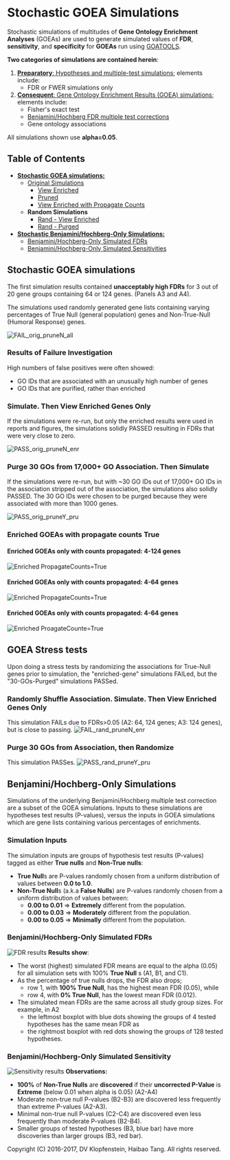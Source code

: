 # Stochastic GOEA Simulations
Stochastic simulations of multitudes of **Gene Ontology Enrichment Analyses** (GOEAs)
are used to generate simulated values of **FDR**, **sensitivity**, and **specificity**
for **GOEAs** run using [GOATOOLS](https://github.com/tanghaibao/goatools).

**Two categories of simulations are contained herein**:
  1. [**Preparatory**: Hypotheses and multiple-test simulations](doc/md/README_figs_hypoth.md); elements include:    
       * FDR or FWER simulations only
  2. [**Consequent**: Gene Ontology Enrichment Results (GOEA) simulations](doc/md/README_goea.md); elements include:
       * Fisher's exact test
       * [Benjamini/Hochberg FDR multiple test corrections](http://www.stat.purdue.edu/~doerge/BIOINFORM.D/FALL06/Benjamini%20and%20Y%20FDR.pdf)
       * Gene ontology associations    

All simulations shown use **alpha=0.05**.


## Table of Contents
  * [**Stochastic GOEA simulations:**](#stochastic-goea-simulations-1)
    * [Original Simulations](#stochastic-goea-simulations-1)
      * [View Enriched](#simulate-and-view-enriched-genes-only)
      * [Pruned](#purge-30-gos-from-association-then-simulate)
      * [View Enriched with Propagate Counts](#view-enriched-goeas-only-with-propagate-countstrue)
    * **Random Simulations**
      * [Rand - View Enriched](#randomize-association-and-view-enriched-genes-only)
      * [Rand - Purged](#purge-30-gos-from-association-then-randomize)
  * [**Stochastic Benjamini/Hochberg-Only Simulations:**](#benjaminihochberg-only-simulations)
    * [Benjamini/Hochberg-Only Simulated FDRs](
      #benjaminihochberg-only-simulated-fdrs)
    * [Benjamini/Hochberg-Only Simulated Sensitivities](
      #benjaminihochberg-only-simulated-sensitivity)

## Stochastic GOEA simulations
The first simulation results contained **unacceptably high FDRs** for
3 out of 20 gene groups containing 64 or 124 genes. (Panels A3 and A4).

The simulations used randomly generated gene lists containing varying
percentages of True Null (general population) genes and Non-True-Null (Humoral Response) genes.

![FAIL_orig_pruneN_all](doc/md/images/fig1b_FAIL_goea_orig_noprune_ntn2_100to000_004to124_N00020_00020_humoral_rsp.png)

### Results of Failure Investigation
High numbers of false positives were often showed:
  * GO IDs that are associated with an unusually high number of genes
  * GO IDs that are purified, rather than enriched

### Simulate. Then View Enriched Genes Only
If the simulations were re-run, but only the enriched results were used in reports and figures,
the simulations solidly PASSED resulting in FDRs that were very close to zero.

![PASS_orig_pruneN_enr](doc/md/images/fig3b_PASS_goea_orig_noprune_enriched_ntn2_100to000_004to124_N00020_00020_humoral_rsp.png)

### Purge 30 GOs from 17,000+ GO Association. Then Simulate
If the simulations were re-run, but with ~30 GO IDs out of 17,000+ GO IDs in the
association stripped out of the association, the simulations also solidly PASSED.
The 30 GO IDs were chosen to be purged because they were associated with more than 1000 genes.

![PASS_orig_pruneY_pru](doc/md/images/fig2b_PASS_goea_orig_pruned_ntn2_100to000_004to124_N00020_00020_humoral_rsp.png)

### Enriched GOEAs with propagate counts True
#### Enriched GOEAs only with counts propagated: 4-124 genes
![Enriched PropagateCounts=True](doc/md/images/fig_goea_orig_noprune_enriched_ntn2_p1_100to000_004to124_N00020_00020_humoral_rsp.png)

#### Enriched GOEAs only with counts propagated: 4-64 genes
![Enriched PropagateCounts=True](doc/md/images/fig_goea_orig_noprune_enriched_ntn2_p1_100to000_004to064_N00020_00020_humoral_rsp.png)

#### Enriched GOEAs only with counts propagated: 4-64 genes
![Enriched ProagateCounte=True](doc/md/images/fig_goea_orig_noprune_enriched_ntn2_p1_100to000_004to024_N00020_00020_humoral_rsp.png)

## GOEA Stress tests
Upon doing a stress tests by randomizing the associations for True-Null genes
prior to simulation, the "enriched-gene" simulations FAILed, but the
"30-GOs-Purged" simulations PASSed.

### Randomly Shuffle Association. Simulate. Then View Enriched Genes Only
This simulation FAILs due to FDRs>0.05 (A2: 64, 124 genes; A3: 124 genes), but is close to passing.
![FAIL_rand_pruneN_enr](doc/md/images/fig4b_FAIL_goea_rand_noprune_enriched_ntn2_100to000_004to124_N00020_00020_humoral_rsp.png)
### Purge 30 GOs from Association, then Randomize
This simulation PASSes.
![PASS_rand_pruneY_pru](doc/md/images/fig5b_PASS_goea_rand_pruned_ntn2_100to000_004to124_N00020_00020_humoral_rsp.png)


## Benjamini/Hochberg-Only Simulations
Simulations of the underlying Benjamini/Hochberg multiple test correction are a subset
of the GOEA simulations.
Inputs to these simulations are hypotheses test results (P-values), versus the
inputs in GOEA simulations which are gene lists containing various percentages of enrichments.

### Simulation Inputs
The simulation inputs are groups of hypothesis test results (P-values) tagged as 
either **True nulls** and **Non-True nulls**:
  * **True Null**s are P-values randomly chosen from a uniform distribution of values between **0.0 to 1.0**.    
  * **Non-True Null**s (a.k.a **False Nulls**) are P-values randomly chosen from a uniform distribution of values between:    
    * **0.00 to 0.01** => **Extremely** different from the population.    
    * **0.00 to 0.03** => **Moderately** different from the population.    
    * **0.00 to 0.05** => **Minimally** different from the population.    

### Benjamini/Hochberg-Only Simulated FDRs
![FDR results](doc/logs/fig_hypoth_100to025_01to05_004to128_N00100_01000_fdr_bh_fdr_actual.png)
**Results show**:
  * The worst (highest) simulated FDR means are equal to the alpha (0.05)
    for all simulation sets with 100% **True Null** s (A1, B1, and C1).    
  * As the percentage of true nulls drops, the FDR also drops;    
    * row 1, with **100% True Null**, has the highest mean FDR (0.05), while
    * row 4, with   **0% True Null**, has the lowest mean FDR (0.012).
  * The simulated mean FDRs are the same across all study group sizes. For example, in A2    
    * the leftmost boxplot with blue dots showing the groups of 4 tested hypotheses has the same mean FDR as
    * the rightmost boxplot with red dots showing the groups of 128 tested hypotheses.

### Benjamini/Hochberg-Only Simulated Sensitivity
![Sensitivity results](doc/logs/fig_hypoth_100to025_01to05_004to128_N00100_01000_fdr_bh_sensitivity.png)
**Observations:**    
* **100%** of **Non-True Nulls** are **discovered** if their **uncorrected P-Value** is **Extreme** (below 0.01 when alpha is 0.05) (A2-A4)
* Moderate non-true null P-values (B2-B3) are discovered less frequently than extreme P-values (A2-A3).
* Minimal non-true null P-values (C2-C4) are discovered even less frequently than moderate P-values (B2-B4).
* Smaller groups of tested hypotheses (B3, blue bar) have more discoveries than larger groups (B3, red bar).

Copyright (C) 2016-2017, DV Klopfenstein, Haibao Tang. All rights reserved.
